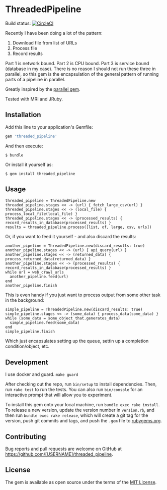# ThreadedPipeline

Build status: [![CircleCI](https://circleci.com/gh/kwerle/threaded_pipeline.svg?style=svg)](https://circleci.com/gh/kwerle/threaded_pipeline)

Recently I have been doing a lot of the pattern:
1. Download file from list of URLs
1. Process file
1. Record results

Part 1 is network bound.  Part 2 is CPU bound.  Part 3 is service bound (database in my case).  There is no reason I should not run these three in parallel, so this gem is the encapsulation of the general pattern of running parts of a pipeline in parallel.

Greatly inspired by the [parallel gem](https://github.com/grosser/parallel).

Tested with MRI and JRuby.

## Installation

Add this line to your application's Gemfile:

```ruby
gem 'threaded_pipeline'
```

And then execute:

    $ bundle

Or install it yourself as:

    $ gem install threaded_pipeline

## Usage

```
threaded_pipeline = ThreadedPipeline.new
threaded_pipeline.stages << -> (url) { fetch_large_csv(url) }
threaded_pipeline.stages << -> (local_file) { process_local_file(local_file) }
threaded_pipeline.stages << -> (processed_results) { record_results_in_database(processed_results) }
results = threaded_pipeline.process([list, of, large, csv, urls])
```

Or, if you want to feed it yourself - and also discard the results:

```
another_pipeline = ThreadedPipeline.new(discard_results: true)
another_pipeline.stages << -> (url) { api_query(url) }
another_pipeline.stages << -> (returned_data) { process_returned_data(returned_data) }
another_pipeline.stages << -> (processed_results) { record_results_in_database(processed_results) }
while url = web_crawl_urls
  another_pipeline.feed(url)
end
another_pipeline.finish
```

This is even handy if you just want to process output from some other task in the background:

```
simple_pipeline = ThreadedPipeline.new(discard_results: true)
simple_pipeline.stages << -> (some_data) { process_data(some_data) }
while (some_data = some_object_that.generates_data)
  simple_pipeline.feed(some_data)
end
simple_pipeline.finish
```

Which just encapsulates setting up the queue, settin up a completion condition/object, etc.

## Development

I use docker and guard.  `make guard`

After checking out the repo, run `bin/setup` to install dependencies. Then, run `rake test` to run the tests. You can also run `bin/console` for an interactive prompt that will allow you to experiment.

To install this gem onto your local machine, run `bundle exec rake install`. To release a new version, update the version number in `version.rb`, and then run `bundle exec rake release`, which will create a git tag for the version, push git commits and tags, and push the `.gem` file to [rubygems.org](https://rubygems.org).

## Contributing

Bug reports and pull requests are welcome on GitHub at https://github.com/[USERNAME]/threaded_pipeline.

## License

The gem is available as open source under the terms of the [MIT License](https://opensource.org/licenses/MIT).
